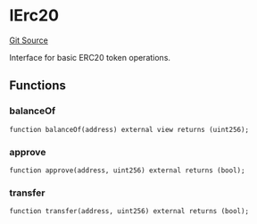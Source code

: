 # IErc20
[Git Source](https://github.com/unioncredit/union-referral/blob/9b7aa18150da0b45f31e8d5f9fe2f6615f17c4a9/src/RegisterHelper.sol)

Interface for basic ERC20 token operations.


## Functions
### balanceOf


```solidity
function balanceOf(address) external view returns (uint256);
```

### approve


```solidity
function approve(address, uint256) external returns (bool);
```

### transfer


```solidity
function transfer(address, uint256) external returns (bool);
```

